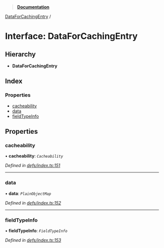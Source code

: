 > **[Documentation](../README.md)**

[DataForCachingEntry](dataforcachingentry.md) /

# Interface: DataForCachingEntry

## Hierarchy

* **DataForCachingEntry**

## Index

### Properties

* [cacheability](dataforcachingentry.md#cacheability)
* [data](dataforcachingentry.md#data)
* [fieldTypeInfo](dataforcachingentry.md#fieldtypeinfo)

## Properties

###  cacheability

• **cacheability**: *`Cacheability`*

*Defined in [defs/index.ts:151](https://github.com/badbatch/graphql-box/blob/22b398c/packages/cache-manager/src/defs/index.ts#L151)*

___

###  data

• **data**: *`PlainObjectMap`*

*Defined in [defs/index.ts:152](https://github.com/badbatch/graphql-box/blob/22b398c/packages/cache-manager/src/defs/index.ts#L152)*

___

###  fieldTypeInfo

• **fieldTypeInfo**: *`FieldTypeInfo`*

*Defined in [defs/index.ts:153](https://github.com/badbatch/graphql-box/blob/22b398c/packages/cache-manager/src/defs/index.ts#L153)*